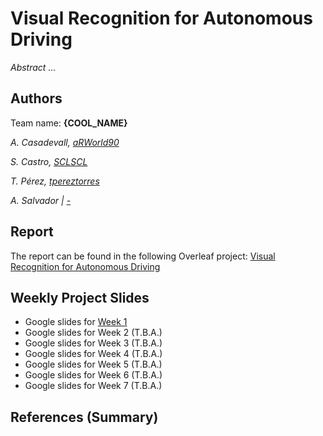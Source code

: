 # Visual Recognition for Autonomous Driving

_Abstract ..._

## Authors
Team name: **{COOL_NAME}**

_A. Casadevall, [aRWorld90](https://github.com/aRWorld90)_

_S. Castro, [SCLSCL](https://github.com/SCLSCL)_

_T. Pérez, [tpereztorres](https://github.com/tpereztorres)_

_A. Salvador | [-](#)_

## Report
The report can be found in the following Overleaf project: [Visual Recognition for Autonomous Driving](#)

## Weekly Project Slides
- Google slides for [Week 1](#)
- Google slides for Week 2 (T.B.A.)
- Google slides for Week 3 (T.B.A.)
- Google slides for Week 4 (T.B.A.)
- Google slides for Week 5 (T.B.A.)
- Google slides for Week 6 (T.B.A.)
- Google slides for Week 7 (T.B.A.)

## References (Summary)
